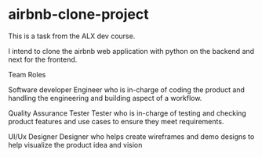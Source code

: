 # airbnb-clone-project


This is a task from the ALX dev course. 

I intend to clone the airbnb web application with python on the backend and next for the frontend.

Team Roles

Software developer
Engineer who is in-charge of coding the product and handling the engineering and building aspect of a workflow.

Quality Assurance Tester 
Tester who is in-charge of testing and checking product features and use cases to ensure they meet requirements.

UI/Ux Designer 
Designer who helps create wireframes and demo designs to help visualize the product idea and vision
